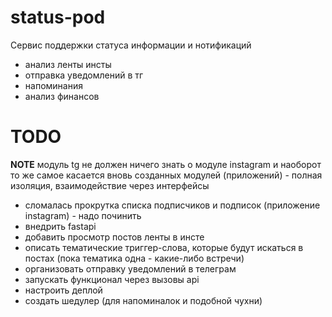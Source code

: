 # status-pod

Сервис поддержки статуса информации и нотификаций
- анализ ленты инсты
- отправка уведомлений в тг
- напоминания
- анализ финансов

# TODO
**NOTE** модуль tg не должен ничего знать о модуле instagram и наоборот
то же самое касается вновь созданных модулей (приложений) - полная изоляция,
взаимодействие через интерфейсы

- сломалась прокрутка списка подписчиков и подписок (приложение instagram) - надо починить
- внедрить fastapi
- добавить просмотр постов ленты в инсте
- описать тематические триггер-слова, которые будут искаться в постах
 (пока тематика одна - какие-либо встречи)
- организовать отправку уведомлений в телеграм
- запускать функционал через вызовы api
- настроить деплой
- создать шедулер (для напоминалок и подобной чухни)
